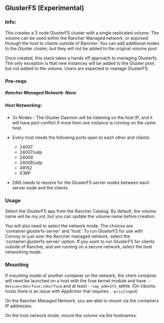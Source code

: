 ## GlusterFS (Experimental)

### Info:

This creates a 3 node GlusterFS cluster with a single replicated volume. The volume can be used within the Rancher Managed network, or exposed through the host to clients outside of Rancher. You can add additional nodes to the Gluster cluster, but they will not be added to the original volume pool. 

Once created, this stack takes a hands off approach to managing Glusterfs. The only exception is that new instances will be added to the Gluster pool, but not added to the volume. Users are expected to manage GlusterFS.

### Pre-reqs

##### Rancher Managed Network: None

##### Host Networking:
  
  * 3x Nodes - The Gluster Daemon will be listening on the host IP, and it will have port conflict if more then one instance is running on the same host.
  
  * Every host needs the following ports open to each other and clients: 
    * 24007
	* 24007/udp
    * 24008
    * 24008/udp
    * 49152
    * ICMP
    
   * DNS needs to resolve for the GlusterFS server nodes between each server node and the clients.
 
### Usage  

Select the GlusterFS app from the Rancher Catalog. By default, the volume name will be my_vol, but you can update the volume name before creation. 

You will also need to select the network mode. The choices are 'container:glusterfs-server' and 'host'. To run GlusterFS for use with Convoy or just over the Rancher managed network, select the 'container:glusterfs-server' option. If you want to run GlusterFS for clients outside of Rancher, and are running on a secure network, select the host networking mode. 
   
### Mounting

If mounting inside of another container on the network, the client container will need be launched on a host with the fuse kernel module and have `--device=/dev/fuse:/dev/fuse` and at least `--cap_add=SYS_ADMIN`. (On Ubuntu hosts there is an issue with AppArmor that requires `--privileged`)

On the Rancher Managed Network, you are able to mount via the containers IP addresses. 

On the host network mode, mount the volume via the hostnames.
